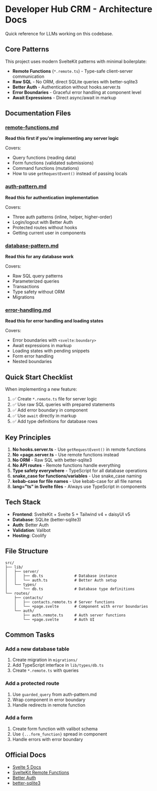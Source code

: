 # Developer Hub CRM - Architecture Docs

Quick reference for LLMs working on this codebase.

## Core Patterns

This project uses modern SvelteKit patterns with minimal boilerplate:

- **Remote Functions** (`*.remote.ts`) - Type-safe client-server
  communication
- **Raw SQL** - No ORM, direct SQLite queries with better-sqlite3
- **Better Auth** - Authentication without hooks.server.ts
- **Error Boundaries** - Graceful error handling at component level
- **Await Expressions** - Direct async/await in markup

## Documentation Files

### [remote-functions.md](./remote-functions.md)

**Read this first if you're implementing any server logic**

Covers:

- Query functions (reading data)
- Form functions (validated submissions)
- Command functions (mutations)
- How to use `getRequestEvent()` instead of passing locals

### [auth-pattern.md](./auth-pattern.md)

**Read this for authentication implementation**

Covers:

- Three auth patterns (inline, helper, higher-order)
- Login/logout with Better Auth
- Protected routes without hooks
- Getting current user in components

### [database-pattern.md](./database-pattern.md)

**Read this for any database work**

Covers:

- Raw SQL query patterns
- Parameterized queries
- Transactions
- Type safety without ORM
- Migrations

### [error-handling.md](./error-handling.md)

**Read this for error handling and loading states**

Covers:

- Error boundaries with `<svelte:boundary>`
- Await expressions in markup
- Loading states with pending snippets
- Form error handling
- Nested boundaries

## Quick Start Checklist

When implementing a new feature:

1. ✅ Create `*.remote.ts` file for server logic
2. ✅ Use raw SQL queries with prepared statements
3. ✅ Add error boundary in component
4. ✅ Use `await` directly in markup
5. ✅ Add type definitions for database rows

## Key Principles

1. **No hooks.server.ts** - Use `getRequestEvent()` in remote
   functions
2. **No +page.server.ts** - Use remote functions instead
3. **No ORM** - Raw SQL with better-sqlite3
4. **No API routes** - Remote functions handle everything
5. **Type safety everywhere** - TypeScript for all database operations
6. **snake_case for functions/variables** - Use snake_case naming
7. **kebab-case for file names** - Use kebab-case for all file names
8. **lang="ts" in Svelte files** - Always use TypeScript in components

## Tech Stack

- **Frontend**: SvelteKit + Svelte 5 + Tailwind v4 + daisyUI v5
- **Database**: SQLite (better-sqlite3)
- **Auth**: Better Auth
- **Validation**: Valibot
- **Hosting**: Coolify

## File Structure

```
src/
├── lib/
│   ├── server/
│   │   ├── db.ts              # Database instance
│   │   └── auth.ts            # Better Auth setup
│   └── types/
│       └── db.ts              # Database type definitions
└── routes/
    ├── contacts/
    │   ├── contacts.remote.ts # Server functions
    │   └── +page.svelte       # Component with error boundaries
    └── auth/
        ├── auth.remote.ts     # Auth server functions
        └── +page.svelte       # Auth UI
```

## Common Tasks

### Add a new database table

1. Create migration in `migrations/`
2. Add TypeScript interface in `lib/types/db.ts`
3. Create `*.remote.ts` with queries

### Add a protected route

1. Use `guarded_query` from auth-pattern.md
2. Wrap component in error boundary
3. Handle redirects in remote function

### Add a form

1. Create form function with valibot schema
2. Use `{...form_function}` spread in component
3. Handle errors with error boundary

## Official Docs

- [Svelte 5 Docs](https://svelte.dev/docs)
- [SvelteKit Remote Functions](https://svelte.dev/docs/kit/remote-functions)
- [Better Auth](https://better-auth.com)
- [better-sqlite3](https://github.com/WiseLibs/better-sqlite3)
